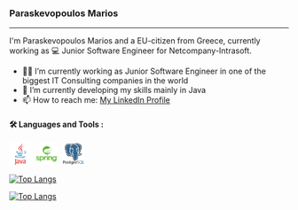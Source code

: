 ### Paraskevopoulos Marios
---

I'm Paraskevopoulos Marios and a EU-citizen from Greece, currently working as 💻 Junior Software Engineer for Netcompany-Intrasoft.

- 👨‍💻 I’m currently working as Junior Software Engineer in one of the biggest IT Consulting companies in the world
- 🌱 I’m currently developing my skills mainly in Java
- 📫 How to reach me: [My LinkedIn Profile](https://www.linkedin.com)


#### :hammer_and_wrench: Languages and Tools :
<div>
  <img src="https://github.com/devicons/devicon/blob/master/icons/java/java-original-wordmark.svg" title="Java" alt="Java" width="40" height="40"/>&nbsp;
  <img src="https://github.com/devicons/devicon/blob/master/icons/spring/spring-original-wordmark.svg" title="Spring" alt="Spring" width="40" height="40"/>&nbsp;
  <img src="https://github.com/devicons/devicon/blob/master/icons/postgresql/postgresql-original-wordmark.svg" title="PSQL" alt="PSQL" width="40" height="40"/>&nbsp;
</div>

[![Top Langs](https://github-readme-stats.vercel.app/api/top-langs/?username=ParasMarios)](https://github.com/anuraghazra/github-readme-stats)

[![Top Langs](https://github-readme-stats.vercel.app/api/top-langs/?username=ParasMarios)](https://github.com/anuraghazra/github-readme-stats)
